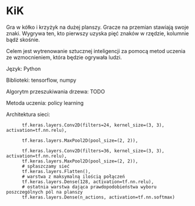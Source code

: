 # KiK
Gra w kółko i krzyżyk na dużej planszy. Gracze na przemian stawiają swoje znaki. Wygrywa ten, kto pierwszy uzyska pięć znaków w rzędzie, kolumnie bądź skośnie.

Celem jest wytrenowanie sztucznej inteligencji za pomocą metod uczenia ze wzmocnieniem, która będzie ogrywała ludzi.

Język: Python

Biblioteki: tensorflow, numpy

Algorytm przeszukiwania drzewa: TODO

Metoda uczenia: policy learning

Architektura sieci: 

          tf.keras.layers.Conv2D(filters=24, kernel_size=(3, 3), activation=tf.nn.relu),
          
          tf.keras.layers.MaxPool2D(pool_size=(2, 2)),
          
          tf.keras.layers.Conv2D(filters=36, kernel_size=(3, 3), activation=tf.nn.relu),
          tf.keras.layers.MaxPool2D(pool_size=(2, 2)),
          # spłaszczamy sieć
          tf.keras.layers.Flatten(),
          # warstwa z maksymalną ilością połączeń
          tf.keras.layers.Dense(128, activation=tf.nn.relu),
          # ostatnia warstwa dająca prawdopodobieństwa wyboru poszczególnych pól na planszy
          tf.keras.layers.Dense(n_actions, activation=tf.nn.softmax)

